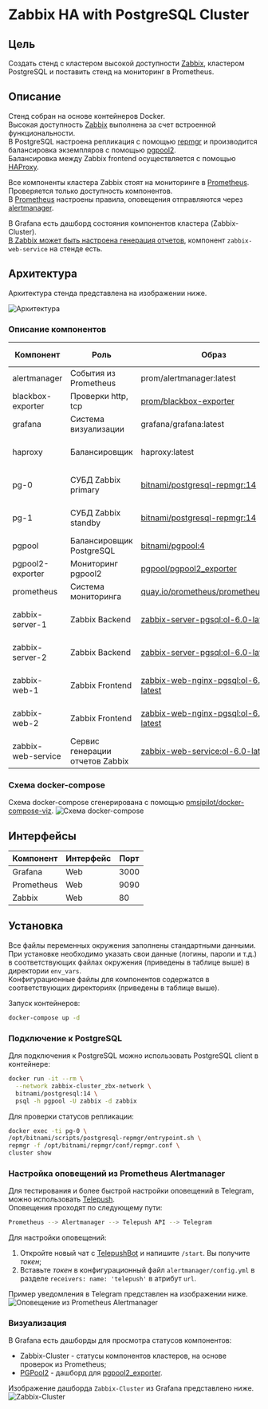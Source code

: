# Zabbix HA with PostgreSQL Cluster

## Цель
Создать стенд с кластером высокой доступности [Zabbix](https://www.zabbix.com/documentation/current/ru/manual/concepts/server/ha), кластером PostgreSQL и поставить стенд на мониторинг в Prometheus.   


## Описание
Стенд собран на основе контейнеров Docker.   
Высокая доступность [Zabbix](https://www.zabbix.com/documentation/current/ru/manual/concepts/server/ha) выполнена за счет встроенной функциональности.   
В PostgreSQL настроена репликация с помощью [repmgr](https://repmgr.org/) и производится балансировка экземпляров с помощью [pgpool2](https://github.com/pgpool/pgpool2).   
Балансировка между Zabbix frontend осуществляется с помощью [HAProxy](http://www.haproxy.org/).

Все компоненты кластера Zabbix стоят на мониторинге в [Prometheus](https://prometheus.io/).   
Проверяется только доступность компонентов.   
В [Prometheus](https://prometheus.io/) настроены правила, оповещения отправляются через [alertmanager](https://prometheus.io/docs/alerting/latest/alertmanager/).

В Grafana есть дашборд состояния компонентов кластера (Zabbix-Cluster).   
[В Zabbix может быть настроена генерация отчетов](https://www.zabbix.com/documentation/current/ru/manual/web_interface/frontend_sections/reports/scheduled), компонент `zabbix-web-service` на стенде есть.

## Архитектура
Архитектура стенда представлена на изображении ниже.    

![Архитектура](https://gitlab.croc.ru/polus/polussum/monitoring/-/raw/master/prototype/zabbix-cluster/images/zabbix-cluster.png "Архитектура")

### Описание компонентов

|Компонент|Роль|Образ|Мониторинг|Способ мониторинга|Директория|Файл переменных окружения|
|---|---|---|---|---|---|---|
|alertmanager|События из Prometheus|prom/alertmanager:latest|---|---|alertmanager|---|
|blackbox-exporter|Проверки http, tcp|[prom/blackbox-exporter](https://github.com/prometheus/blackbox_exporter)|---|---|blackbox-config|---|
|grafana|Система визуализации|grafana/grafana:latest|---|---|grafana_provisioning|---|
|haproxy|Балансировщик|haproxy:latest|Prometheus|blackbox-exporter http:80|haproxy|---|
|pg-0|СУБД Zabbix primary|[bitnami/postgresql-repmgr:14](https://github.com/bitnami/bitnami-docker-postgresql-repmgr)|Prometheus|blackbox-exporter tcp:5432|data|env_vars/.env_pg|
|pg-1|СУБД Zabbix standby|[bitnami/postgresql-repmgr:14](https://github.com/bitnami/bitnami-docker-postgresql-repmgr)|Prometheus|blackbox-exporter tcp:5432|data|env_vars/.env_pg|
|pgpool|Балансировщик PostgreSQL|[bitnami/pgpool:4](https://github.com/bitnami/bitnami-docker-pgpool)|Prometheus|pgpool2-exporter|pgpool|env_vars/.env_pgpool2|
|pgpool2-exporter|Мониторинг pgpool2|[pgpool/pgpool2_exporter](https://github.com/pgpool/pgpool2_exporter)|---|---|---|env_vars/.env_pgpool2_exporter|
|prometheus|Система мониторинга|[quay.io/prometheus/prometheus:latest](https://quay.io/repository/prometheus/prometheus)|---|---|prometheus|---|
|zabbix-server-1|Zabbix Backend|[zabbix-server-pgsql:ol-6.0-latest](https://github.com/zabbix/zabbix-docker)|Prometheus|blackbox-exporter tcp:10051|zbx_env|env_vars/.env_db_pgsql, env_vars/.env_srv|
|zabbix-server-2|Zabbix Backend|[zabbix-server-pgsql:ol-6.0-latest](https://github.com/zabbix/zabbix-docker)|Prometheus|blackbox-exporter tcp:10051|zbx_env|env_vars/.env_db_pgsql, env_vars/.env_srv|
|zabbix-web-1|Zabbix Frontend|[zabbix-web-nginx-pgsql:ol-6.0-latest](https://github.com/zabbix/zabbix-docker)|Prometheus|blackbox-exporter http:8080|zbx_env|env_vars/.env_db_pgsql, env_vars/.env_web|
|zabbix-web-2|Zabbix Frontend|[zabbix-web-nginx-pgsql:ol-6.0-latest](https://github.com/zabbix/zabbix-docker)|Prometheus|blackbox-exporter http:8080|zbx_env|env_vars/.env_db_pgsql, env_vars/.env_web|
|zabbix-web-service|Сервис генерации отчетов Zabbix|[zabbix-web-service:ol-6.0-latest](https://github.com/zabbix/zabbix-docker)|---|---|zbx_env|env_vars/.env_web_service|

### Схема docker-compose

Схема docker-compose сгенерирована с помощью [pmsipilot/docker-compose-viz](https://github.com/pmsipilot/docker-compose-viz).
![Схема docker-compose](https://gitlab.croc.ru/polus/polussum/monitoring/-/raw/master/prototype/zabbix-cluster/images/docker-compose.png "Схема docker-compose")

## Интерфейсы
|Компонент|Интерфейс|Порт|
|---|---|---|
|Grafana|Web|3000|
|Prometheus|Web|9090|
|Zabbix|Web|80|

## Установка
Все файлы переменных окружения заполнены стандартными данными.   
При установке необходимо указать свои данные (логины, пароли и т.д.) в соответствующих файлах окружения (приведены в таблице выше) в директории `env_vars`.   
Конфигурационные файлы для компонентов содержатся в соответствующих директориях (приведены в таблице выше).    

Запуск контейнеров:
```sh
docker-compose up -d
```
### Подключение к PostgreSQL
Для подключения к PostgreSQL можно использовать PostgreSQL client в контейнере:
```sh
docker run -it --rm \
  --network zabbix-cluster_zbx-network \
  bitnami/postgresql:14 \
  psql -h pgpool -U zabbix -d zabbix
```
Для проверки статусов репликации:
```sh
docker exec -ti pg-0 \
/opt/bitnami/scripts/postgresql-repmgr/entrypoint.sh \
repmgr -f /opt/bitnami/repmgr/conf/repmgr.conf \
cluster show
```
### Настройка оповещений из Prometheus Alertmanager
Для тестирования и более быстрой настройки оповещений в Telegram, можно использовать [Telepush](https://muetsch.io/sending-prometheus-alerts-to-telegram-with-telepush.html).   
Оповещения проходят по следующему пути:
```sh
Prometheus --> Alertmanager --> Telepush API --> Telegram
```
Для настройки оповещений:
1. Откройте новый чат с [TelepushBot](https://t.me/MiddlemanBot) и напишите `/start`. Вы получите _токен_;
2. Вставьте _токен_ в конфигурационный файл `alertmanager/config.yml` в разделе `receivers: name: 'telepush'` в атрибут `url`.   

Пример уведомления в Telegram представлен на изображении ниже.    
![Оповещение из Prometheus Alertmanager](https://gitlab.croc.ru/polus/polussum/monitoring/-/raw/master/prototype/zabbix-cluster/images/telegram-alert.png "Оповещение из Prometheus Alertmanager")
### Визуализация
В Grafana есть дашборды для просмотра статусов компонентов:
- Zabbix-Cluster - статусы компонентов кластеров, на основе проверок из Prometheus;
- [PGPool2](https://grafana.com/grafana/dashboards/15805) - дашборд для [pgpool2_exporter](https://github.com/pgpool/pgpool2_exporter).   

Изображение дашборда `Zabbix-Cluster` из Grafana представлено ниже.
![Zabbix-Cluster](https://gitlab.croc.ru/polus/polussum/monitoring/-/raw/master/prototype/zabbix-cluster/images/grafana-dashboard.png "Zabbix-Cluster")
